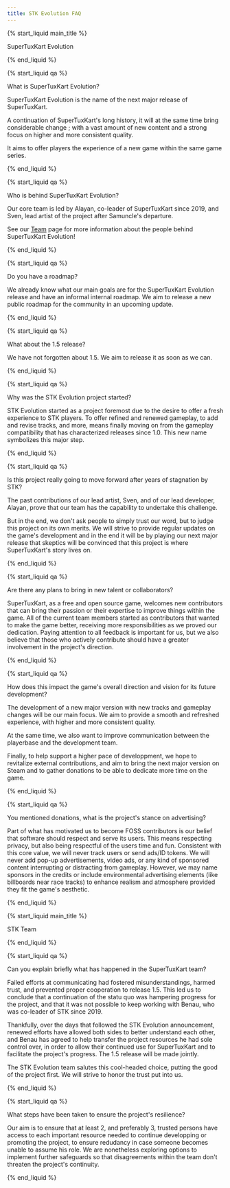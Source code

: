 ```yaml
---
title: STK Evolution FAQ
---
```

{% start_liquid main_title %}

SuperTuxKart Evolution

{% end_liquid %}

{% start_liquid qa %}

What is SuperTuxKart Evolution?

SuperTuxKart Evolution is the name of the next major release of SuperTuxKart.

A continuation of SuperTuxKart's long history, it will at the same time bring considerable change ; with a vast amount of new content and a strong focus on higher and more consistent quality.

It aims to offer players the experience of a new game within the same game series.

{% end_liquid %}

{% start_liquid qa %}

Who is behind SuperTuxKart Evolution?

Our core team is led by Alayan, co-leader of SuperTuxKart since 2019, and Sven, lead artist of the project after Samuncle's departure.

See our [Team](Team) page for more information about the people behind SuperTuxKart Evolution!

{% end_liquid %}

{% start_liquid qa %}

Do you have a roadmap?

We already know what our main goals are for the SuperTuxKart Evolution release and have an informal internal roadmap. We aim to release a new public roadmap for the community in an upcoming update.

{% end_liquid %}

{% start_liquid qa %}

What about the 1.5 release?

We have not forgotten about 1.5. We aim to release it as soon as we can.

{% end_liquid %}

{% start_liquid qa %}

Why was the STK Evolution project started?

STK Evolution started as a project foremost due to the desire to offer a fresh experience to STK players. To offer refined and renewed gameplay, to add and revise tracks, and more, means finally moving on from the gameplay compatibility that has characterized releases since 1.0. This new name symbolizes this major step.

{% end_liquid %}

{% start_liquid qa %}

Is this project really going to move forward after years of stagnation by STK?

The past contributions of our lead artist, Sven, and of our lead developer, Alayan, prove that our team has the capability to undertake this challenge.

But in the end, we don't ask people to simply trust our word, but to judge this project on its own merits. We will strive to provide regular updates on the game's development and in the end it will be by playing our next major release that skeptics will be convinced that this project is where SuperTuxKart's story lives on.

{% end_liquid %}

{% start_liquid qa %}

Are there any plans to bring in new talent or collaborators?

SuperTuxKart, as a free and open source game, welcomes new contributors that can bring their passion or their expertise to improve things within the game. All of the current team members started as contributors that wanted to make the game better, receiving more responsibilities as we proved our dedication. Paying attention to all feedback is important for us, but we also believe that those who actively contribute should have a greater involvement in the project's direction.

{% end_liquid %}

{% start_liquid qa %}

How does this impact the game's overall direction and vision for its future development?

The development of a new major version with new tracks and gameplay changes will be our main focus. We aim to provide a smooth and refreshed experience, with higher and more consistent quality.

At the same time, we also want to improve communication between the playerbase and the development team.

Finally, to help support a higher pace of developpment, we hope to revitalize external contributions, and aim to bring the next major version on Steam and to gather donations to be able to dedicate more time on the game.

{% end_liquid %}

{% start_liquid qa %}

You mentioned donations, what is the project's stance on advertising?

Part of what has motivated us to become FOSS contributors is our belief that software should respect and serve its users. This means respecting privacy, but also being respectful of the users time and fun. Consistent with this core value, we will never track users or send ads/ID tokens. We will never add pop-up advertisements, video ads, or any kind of sponsored content interrupting or distracting from gameplay. However, we may name sponsors in the credits or include environmental advertising elements (like billboards near race tracks) to enhance realism and atmosphere provided they fit the game's aesthetic.

{% end_liquid %}

{% start_liquid main_title %}

STK Team

{% end_liquid %}

{% start_liquid qa %}

Can you explain briefly what has happened in the SuperTuxKart team?

Failed efforts at communicating had fostered misunderstandings, harmed trust, and prevented proper cooperation to release 1.5. This led us to conclude that a continuation of the statu quo was hampering progress for the project, and that it was not possible to keep working with Benau, who was co-leader of STK since 2019.

Thankfully, over the days that followed the STK Evolution announcement, renewed efforts have allowed both sides to better understand each other, and Benau has agreed to help transfer the project resources he had sole control over, in order to allow their continued use for SuperTuxKart and to facilitate the project's progress. The 1.5 release will be made jointly.

The STK Evolution team salutes this cool-headed choice, putting the good of the project first. We will strive to honor the trust put into us.

{% end_liquid %}

{% start_liquid qa %}

What steps have been taken to ensure the project's resilience?

Our aim is to ensure that at least 2, and preferably 3, trusted persons have access to each important resource needed to continue developping or promoting the project, to ensure redudancy in case someone becomes unable to assume his role. We are nonetheless exploring options to implement further safeguards so that disagreements within the team don't threaten the project's continuity.

{% end_liquid %}
